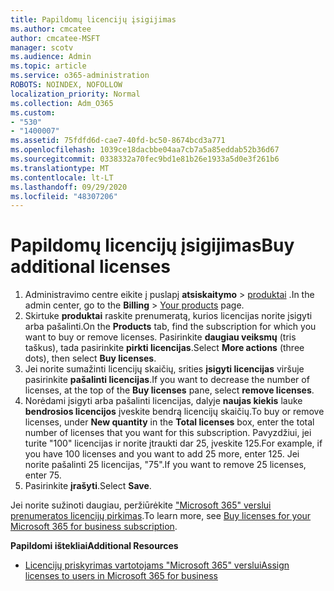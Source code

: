 ```yaml
---
title: Papildomų licencijų įsigijimas
ms.author: cmcatee
author: cmcatee-MSFT
manager: scotv
ms.audience: Admin
ms.topic: article
ms.service: o365-administration
ROBOTS: NOINDEX, NOFOLLOW
localization_priority: Normal
ms.collection: Adm_O365
ms.custom:
- "530"
- "1400007"
ms.assetid: 75fdfd6d-cae7-40fd-bc50-8674bcd3a771
ms.openlocfilehash: 1039ce18dacbbe04aa7cb7a5a85eddab52b36d67
ms.sourcegitcommit: 0338332a70fec9bd1e81b26e1933a5d0e3f261b6
ms.translationtype: MT
ms.contentlocale: lt-LT
ms.lasthandoff: 09/29/2020
ms.locfileid: "48307206"
---
```

# <a name="buy-additional-licenses"></a><span data-ttu-id="b54b4-102">Papildomų licencijų įsigijimas</span><span class="sxs-lookup"><span data-stu-id="b54b4-102">Buy additional licenses</span></span>

1. <span data-ttu-id="b54b4-103">Administravimo centre eikite į puslapį **atsiskaitymo**  >  [produktai](https://go.microsoft.com/fwlink/p/?linkid=842054) .</span><span class="sxs-lookup"><span data-stu-id="b54b4-103">In the admin center, go to the **Billing** > [Your products](https://go.microsoft.com/fwlink/p/?linkid=842054) page.</span></span>
2. <span data-ttu-id="b54b4-104">Skirtuke **produktai** raskite prenumeratą, kurios licencijas norite įsigyti arba pašalinti.</span><span class="sxs-lookup"><span data-stu-id="b54b4-104">On the **Products** tab, find the subscription for which you want to buy or remove licenses.</span></span> <span data-ttu-id="b54b4-105">Pasirinkite **daugiau veiksmų** (tris taškus), tada pasirinkite **pirkti licencijas**.</span><span class="sxs-lookup"><span data-stu-id="b54b4-105">Select **More actions** (three dots), then select **Buy licenses**.</span></span>
3. <span data-ttu-id="b54b4-106">Jei norite sumažinti licencijų skaičių, srities **įsigyti licencijas** viršuje pasirinkite **pašalinti licencijas**.</span><span class="sxs-lookup"><span data-stu-id="b54b4-106">If you want to decrease the number of licenses, at the top of the **Buy licenses** pane, select **remove licenses**.</span></span>
4. <span data-ttu-id="b54b4-107">Norėdami įsigyti arba pašalinti licencijas, dalyje **naujas kiekis** lauke **bendrosios licencijos** įveskite bendrą licencijų skaičių.</span><span class="sxs-lookup"><span data-stu-id="b54b4-107">To buy or remove licenses, under **New quantity** in the **Total licenses** box, enter the total number of licenses that you want for this subscription.</span></span> <span data-ttu-id="b54b4-108">Pavyzdžiui, jei turite "100" licencijas ir norite įtraukti dar 25, įveskite 125.</span><span class="sxs-lookup"><span data-stu-id="b54b4-108">For example, if you have 100 licenses and you want to add 25 more, enter 125.</span></span> <span data-ttu-id="b54b4-109">Jei norite pašalinti 25 licencijas, "75".</span><span class="sxs-lookup"><span data-stu-id="b54b4-109">If you want to remove 25 licenses, enter 75.</span></span>
5. <span data-ttu-id="b54b4-110">Pasirinkite **įrašyti**.</span><span class="sxs-lookup"><span data-stu-id="b54b4-110">Select **Save**.</span></span>

<span data-ttu-id="b54b4-111">Jei norite sužinoti daugiau, peržiūrėkite ["Microsoft 365" verslui prenumeratos licencijų pirkimas](https://docs.microsoft.com/microsoft-365/commerce/licenses/buy-licenses).</span><span class="sxs-lookup"><span data-stu-id="b54b4-111">To learn more, see [Buy licenses for your Microsoft 365 for business subscription](https://docs.microsoft.com/microsoft-365/commerce/licenses/buy-licenses).</span></span>

<span data-ttu-id="b54b4-112">**Papildomi ištekliai**</span><span class="sxs-lookup"><span data-stu-id="b54b4-112">**Additional Resources**</span></span>

- [<span data-ttu-id="b54b4-113">Licencijų priskyrimas vartotojams "Microsoft 365" verslui</span><span class="sxs-lookup"><span data-stu-id="b54b4-113">Assign licenses to users in Microsoft 365 for business</span></span>](https://docs.microsoft.com/microsoft-365/admin/manage/assign-licenses-to-users)